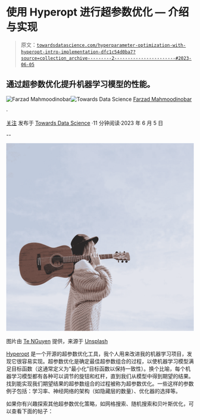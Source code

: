 # 使用 Hyperopt 进行超参数优化 — 介绍与实现

> 原文：[`towardsdatascience.com/hyperparameter-optimization-with-hyperopt-intro-implementation-dfc1c54d0ba7?source=collection_archive---------2-----------------------#2023-06-05`](https://towardsdatascience.com/hyperparameter-optimization-with-hyperopt-intro-implementation-dfc1c54d0ba7?source=collection_archive---------2-----------------------#2023-06-05)

## 通过超参数优化提升机器学习模型的性能。

[](https://medium.com/@fmnobar?source=post_page-----dfc1c54d0ba7--------------------------------)![Farzad Mahmoodinobar](https://medium.com/@fmnobar?source=post_page-----dfc1c54d0ba7--------------------------------)[](https://towardsdatascience.com/?source=post_page-----dfc1c54d0ba7--------------------------------)![Towards Data Science](https://towardsdatascience.com/?source=post_page-----dfc1c54d0ba7--------------------------------) [Farzad Mahmoodinobar](https://medium.com/@fmnobar?source=post_page-----dfc1c54d0ba7--------------------------------)

·

[关注](https://medium.com/m/signin?actionUrl=https%3A%2F%2Fmedium.com%2F_%2Fsubscribe%2Fuser%2F3c56b7d4893e&operation=register&redirect=https%3A%2F%2Ftowardsdatascience.com%2Fhyperparameter-optimization-with-hyperopt-intro-implementation-dfc1c54d0ba7&user=Farzad+Mahmoodinobar&userId=3c56b7d4893e&source=post_page-3c56b7d4893e----dfc1c54d0ba7---------------------post_header-----------) 发布于 [Towards Data Science](https://towardsdatascience.com/?source=post_page-----dfc1c54d0ba7--------------------------------) ·11 分钟阅读·2023 年 6 月 5 日[](https://medium.com/m/signin?actionUrl=https%3A%2F%2Fmedium.com%2F_%2Fvote%2Ftowards-data-science%2Fdfc1c54d0ba7&operation=register&redirect=https%3A%2F%2Ftowardsdatascience.com%2Fhyperparameter-optimization-with-hyperopt-intro-implementation-dfc1c54d0ba7&user=Farzad+Mahmoodinobar&userId=3c56b7d4893e&source=-----dfc1c54d0ba7---------------------clap_footer-----------)

--

[](https://medium.com/m/signin?actionUrl=https%3A%2F%2Fmedium.com%2F_%2Fbookmark%2Fp%2Fdfc1c54d0ba7&operation=register&redirect=https%3A%2F%2Ftowardsdatascience.com%2Fhyperparameter-optimization-with-hyperopt-intro-implementation-dfc1c54d0ba7&source=-----dfc1c54d0ba7---------------------bookmark_footer-----------)![](img/ba34fe1074371d14f74e66344336a40b.png)

图片由 [Te NGuyen](https://unsplash.com/@tenguyen?utm_source=unsplash&utm_medium=referral&utm_content=creditCopyText) 提供，来源于 [Unsplash](https://unsplash.com/photos/Wt7XT1R6sjU?utm_source=unsplash&utm_medium=referral&utm_content=creditCopyText)

[Hyperopt](https://github.com/hyperopt/hyperopt) 是一个开源的超参数优化工具，我个人用来改进我的机器学习项目，发现它很容易实现。超参数优化是确定最佳超参数组合的过程，以使机器学习模型满足目标函数（这通常定义为“最小化”目标函数以保持一致性）。换个比喻，每个机器学习模型都有各种可以调节的旋钮和杠杆，直到我们从模型中得到期望的结果。找到能实现我们期望结果的超参数组合的过程被称为超参数优化。一些这样的参数例子包括：学习率、神经网络的架构（如隐藏层的数量）、优化器的选择等。

如果你有兴趣探索其他超参数优化策略，如网格搜索、随机搜索和贝叶斯优化，可以查看下面的帖子：
